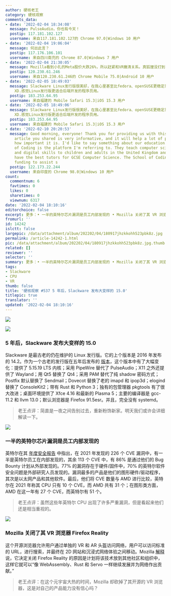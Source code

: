 ```yaml
---
author: 硬核老王
category: 硬核观察
comments_data:
- date: '2022-02-04 18:34:08'
  message: PulseAudio，你也有今天！
  postip: 117.181.102.127
  username: 来自117.181.102.127的 Chrome 97.0|Windows 10 用户
- date: '2022-02-04 19:06:04'
  message: 何出此言？
  postip: 117.176.106.101
  username: 来自四川南充的 Chrome 87.0|Windows 7 用户
- date: '2022-02-04 21:30:05'
  message: Mozilla看到小扎的Meta股价大跌26%，所以赶紧和VR撇清关系。真狐狸没打到，还惹一身骚。巧了，可偏偏它就是个狐狸。
  postip: 120.230.61.246
  username: 来自120.230.61.246的 Chrome Mobile 75.0|Android 10 用户
- date: '2022-02-05 18:49:03'
  message: Slackware Linux发行版很美好，在我心里甚至比fedora、openSUSE更稳定易用，但在商业方面，以设计专业举例，还得是MacOS上的修图软件专业，以及各种前端交互设计软件Sketch、Adobe
    XD.感觉Linux发行版更适合后端开发的程序员用。
  postip: 183.253.64.95
  username: 来自福建的 Mobile Safari 15.3|iOS 15.3 用户
- date: '2022-02-05 18:49:06'
  message: Slackware Linux发行版很美好，在我心里甚至比fedora、openSUSE更稳定易用，但在商业方面，以设计专业举例，还得是MacOS上的修图软件专业，以及各种前端交互设计软件Sketch、Adobe
    XD.感觉Linux发行版更适合后端开发的程序员用。
  postip: 183.253.64.95
  username: 来自福建的 Mobile Safari 15.3|iOS 15.3 用户
- date: '2022-02-10 20:20:53'
  message: Good morning, everyone! Thank you for providing us with this article. The
    article you shared is very informative, and it will help a lot of people understand
    how important it is. I'd like to say something about our education. The School
    of Coding is the platform I'm referring to. They teach computer science, coding,
    and digital skills to children and adults in the United Kingdom and Europe. They
    have the best tutors for GCSE Computer Science. The School of Coding has received
    funding to assist s
  postip: 122.173.22.244
  username: 来自印度的 Chrome 98.0|Windows 10 用户
count:
  commentnum: 6
  favtimes: 0
  likes: 0
  sharetimes: 0
  viewnum: 6317
date: '2022-02-04 18:10:16'
editorchoice: false
excerpt: 更多：• 一半的英特尔芯片漏洞是员工内部发现的 • Mozilla 关闭了其 VR 浏览器 Firefox Reality
fromurl: ''
id: 14242
islctt: false
largepic: /data/attachment/album/202202/04/180917jhzkkohh523pbk8z.jpg
permalink: /article-14242-1.html
pic: /data/attachment/album/202202/04/180917jhzkkohh523pbk8z.jpg.thumb.jpg
related: []
reviewer: ''
selector: ''
summary: 更多：• 一半的英特尔芯片漏洞是员工内部发现的 • Mozilla 关闭了其 VR 浏览器 Firefox Reality
tags:
- Slackware
- CPU
- VR
thumb: false
title: '硬核观察 #537 5 年后，Slackware 发布大变样的 15.0'
titlepic: true
translator: ''
updated: '2022-02-04 18:10:16'
---
```


![](/data/attachment/album/202202/04/180917jhzkkohh523pbk8z.jpg)


![](/data/attachment/album/202202/04/180926b81q7rh9limiilhu.jpg)


### 5 年后，Slackware 发布大变样的 15.0


Slackware 是最古老的仍在维护的 Linux 发行版。它的上个版本是 2016 年发布的 14.2。作为一个古老的发行版在五年后发布的 [版本](http://www.slackware.com/announce/15.0.php)，这个版本中有了大幅变化：提供了 5.15.19 LTS 内核；采用 PipeWire 替代了 PulseAudio；X11 之外还提供了 Wayland；用 Qt5 替换了 Qt4；采用 PAM 替代了纯 shadow 密码方式；Postfix 默认替换了 Sendmail；Dovecot 替换了老的 imapd 和 ipop3d；elogind 替换了 ConsoleKit2；带有 Rust 和 Python 3；独有的包管理器 pkgtools 有了很大改进；桌面环境提供了 Xfce 4.16 和最新的 Plasma 5；主要的编译器是 gcc-11.2 和 llvm 13.0；默认浏览器是 Firefox 91.5esr。并且，完全没有 systemd。



> 
> 老王点评：简直是一夜之间告别过去，重新粉饰新家。明天我们或许会详细解读一下。
> 
> 
> 


![](/data/attachment/album/202202/04/180940ghg2bmpjnzp7o8j7.jpg)


### 一半的英特尔芯片漏洞是员工内部发现的


英特尔在其 [年度安全报告](https://www.intel.com/content/www/us/en/security/intel-2021-product-security-report.html) 中指出，在 2021 年发现的 226 个 CVE 漏洞中，有一半是英特尔员工在内部发现的，其余 113 个 CVE 中，有 86% 是通过他们的 Bug Bounty 计划从外部发现的。77% 的漏洞存在于硬件/固件中，70% 的英特尔软件安全问题是外部研究人员发现的。漏洞最多的产品是他们的图形硬件/驱动程序，其次是以太网产品和其他软件。最后，他们将 CVE 数量与 AMD 进行比较，英特尔在 2021 年称其 CPU 只有 10 个 CVE，而 AMD 共有 31 个；在图形类方面，AMD 在这一年有 27 个 CVE，而英特尔有 51 个。



> 
> 老王点评：虽然这些年英特尔 CPU 出现了许多严重漏洞，但是看起来他们还是相当重视的。
> 
> 
> 


![](/data/attachment/album/202202/04/180956n7ihaxuhhp6vxla5.jpg)


### Mozilla 关闭了其 VR 浏览器 Firefox Reality


这个开源浏览器允许用户通过单独的 VR 和 AR 头盔访问网络，用户可以访问标准的 URL，进行搜索，并最终在 2D 网站和沉浸式网络体验之间移动。Mozilla [解释](https://blog.mozilla.org/en/mozilla/news/update-on-firefox-reality/) 说，它决定关闭 Firefox Reality 的原因是计划将该技术放到其他社区和组织中，这样它就可以“像 WebAssembly、Rust 和 Servo 一样继续发展并为网络作出贡献。”



> 
> 老王点评：在这个元宇宙大热的时间，Mozilla 却砍掉了其开源的 VR 浏览器，这是对自己的产品能力没有信心吗？
> 
> 
>